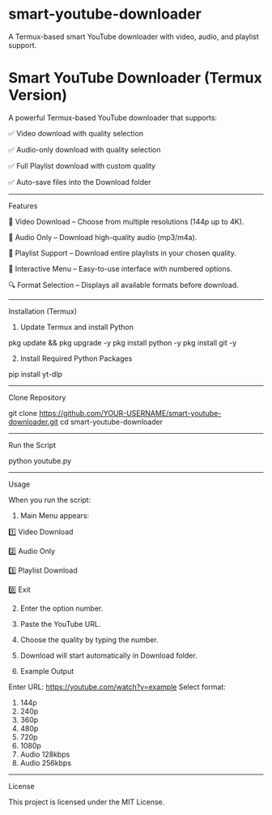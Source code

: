 # smart-youtube-downloader
A Termux-based smart YouTube downloader with video, audio, and playlist support.

# Smart YouTube Downloader (Termux Version)

A powerful Termux-based YouTube downloader that supports:

✅ Video download with quality selection

✅ Audio-only download with quality selection

✅ Full Playlist download with custom quality

✅ Auto-save files into the Download folder



---

Features

🎥 Video Download – Choose from multiple resolutions (144p up to 4K).

🎵 Audio Only – Download high-quality audio (mp3/m4a).

📂 Playlist Support – Download entire playlists in your chosen quality.

🧾 Interactive Menu – Easy-to-use interface with numbered options.

🔍 Format Selection – Displays all available formats before download.

---

Installation (Termux)

1. Update Termux and install Python

pkg update && pkg upgrade -y
pkg install python -y
pkg install git -y

2. Install Required Python Packages

pip install yt-dlp

---

Clone Repository

git clone https://github.com/YOUR-USERNAME/smart-youtube-downloader.git
cd smart-youtube-downloader

---

Run the Script

python youtube.py


---

Usage

When you run the script:

1. Main Menu appears:

1️⃣ Video Download

2️⃣ Audio Only

3️⃣ Playlist Download

0️⃣ Exit



2. Enter the option number.


3. Paste the YouTube URL.


4. Choose the quality by typing the number.


5. Download will start automatically in Download folder.

6. Example Output

Enter URL: https://youtube.com/watch?v=example
Select format:
1. 144p
2. 240p
3. 360p
4. 480p
5. 720p
6. 1080p
7. Audio 128kbps
8. Audio 256kbps


---

License

This project is licensed under the MIT License.
